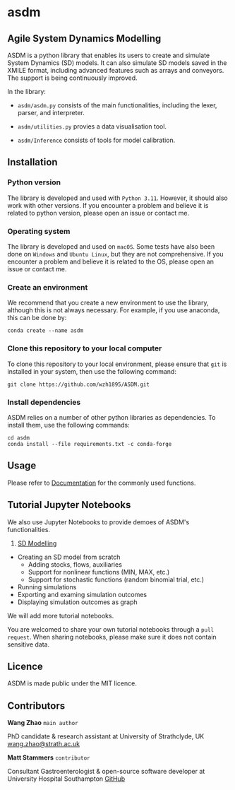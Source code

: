 # asdm

## **Agile System Dynamics Modelling**

ASDM is a python library that enables its users to create and simulate System Dynamics (SD) models. It can also simulate SD models saved in the XMILE format, including advanced features such as arrays and conveyors. The support is being continuously improved.

In the library:

- `asdm/asdm.py` consists of the main functionalities, including the lexer, parser, and interpreter.

- `asdm/utilities.py` provies a data visualisation tool.

- `asdm/Inference` consists of tools for model calibration.

## Installation

### Python version

The library is developed and used with `Python 3.11`. However, it should also work with other versions. If you encounter a problem and believe it is related to python version, please open an issue or contact me. 

### Operating system

The library is developed and used on `macOS`. Some tests have also been done on `Windows` and `Ubuntu Linux`, but they are not comprehensive. If you encounter a problem and believe it is related to the OS, please open an issue or contact me.

### Create an environment

We recommend that you create a new environment to use the library, although this is not always necessary. For example, if you use anaconda, this can be done by:

```
conda create --name asdm
```

### Clone this repository to your local computer

To clone this repository to your local environment, please ensure that ```git``` is installed in your system, then use the following command:

```
git clone https://github.com/wzh1895/ASDM.git
```

### Install dependencies

ASDM relies on a number of other python libraries as dependencies. To install them, use the following commands:

```
cd asdm
conda install --file requirements.txt -c conda-forge
```

## Usage

Please refer to [Documentation](Documentation.md) for the commonly used functions.


## Tutorial Jupyter Notebooks

We also use Jupyter Notebooks to provide demoes of ASDM's functionalities.


1. [SD Modelling](demo/Demo_SD_modelling.ipynb)

- Creating an SD model from scratch
  - Adding stocks, flows, auxiliaries
  - Support for nonlinear functions (MIN, MAX, etc.)
  - Support for stochastic functions (random binomial trial, etc.)
- Running simulations
- Exporting and examing simulation outcomes
- Displaying simulation outcomes as graph

We will add more tutorial notebooks. 

You are welcomed to share your own tutorial notebooks through a `pull request`. When sharing notebooks, please make sure it does not contain sensitive data.

## Licence

ASDM is made public under the MIT licence.

## Contributors
**Wang Zhao** `main author`

PhD candidate & research assistant at University of Strathclyde, UK   
<wang.zhao@strath.ac.uk>

**Matt Stammers** `contributor`

Consultant Gastroenterologist & open-source software developer at University Hospital Southampton
[GitHub](https://github.com/MattStammers)